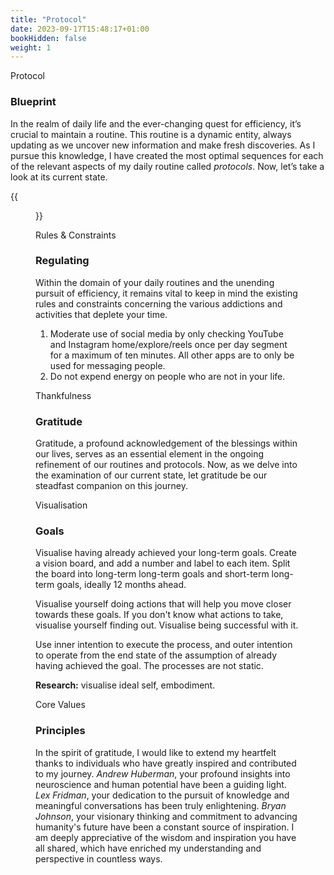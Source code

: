 ```yaml
---
title: "Protocol"
date: 2023-09-17T15:48:17+01:00
bookHidden: false
weight: 1
---
```


<n2>Protocol</n2>
### Blueprint

In the realm of daily life and the ever-changing quest for efficiency, it’s crucial to maintain a routine. This routine is a dynamic entity, always updating as we uncover new information and make fresh discoveries. As I pursue this knowledge, I have created the most optimal sequences for each of the relevant aspects of my daily routine called *protocols*. Now, let’s take a look at its current state.

{{<figure class="figure" src="/protocol_230921.png" caption="Last updated 21 September, 2023.">}}

<n2>Rules & Constraints</n2>
### Regulating

Within the domain of your daily routines and the unending pursuit of efficiency, it remains vital to keep in mind the existing rules and constraints concerning the various addictions and activities that deplete your time.

1. Moderate use of social media by only checking YouTube and Instagram home/explore/reels once per day segment for a maximum of ten minutes. All other apps are to only be used for messaging people.
2. Do not expend energy on people who are not in your life.

<n2>Thankfulness</n2>
### Gratitude

Gratitude, a profound acknowledgement of the blessings within our lives, serves as an essential element in the ongoing refinement of our routines and protocols. Now, as we delve into the examination of our current state, let gratitude be our steadfast companion on this journey.

<n2>Visualisation</n2>
### Goals

Visualise having already achieved your long-term goals. Create a vision board, and add a number and label to each item. Split the board into long-term long-term goals and short-term long-term goals, ideally 12 months ahead.

Visualise yourself doing actions that will help you move closer towards these goals. If you don't know what actions to take, visualise yourself finding out. Visualise being successful with it.

Use inner intention to execute the process, and outer intention to operate from the end state of the assumption of already having achieved the goal. The processes are not static.

**Research:** visualise ideal self, embodiment.

<n2>Core Values</n2>
### Principles

In the spirit of gratitude, I would like to extend my heartfelt thanks to individuals who have greatly inspired and contributed to my journey. *Andrew Huberman*, your profound insights into neuroscience and human potential have been a guiding light. *Lex Fridman*, your dedication to the pursuit of knowledge and meaningful conversations has been truly enlightening. *Bryan Johnson*, your visionary thinking and commitment to advancing humanity's future have been a constant source of inspiration. I am deeply appreciative of the wisdom and inspiration you have all shared, which have enriched my understanding and perspective in countless ways.

